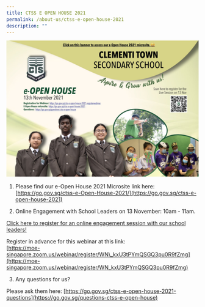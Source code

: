 ```yaml
---
title: CTSS E OPEN HOUSE 2021
permalink: /about-us/ctss-e-open-house-2021
description: ""
---
```

![CTSS E-OPEN HOUSE 2021](/images/Banner.jpeg)

1) Please find our e-Open House 2021 Microsite link here:  
[https://go.gov.sg/ctss-e-Open-House-2021/](https://go.gov.sg/ctss-e-open-house-2021)

[](https://go.gov.sg/ctss-e-Open-House-2020/)

  
  
2) Online Engagement with School Leaders on 13 November: 10am - 11am.  
  
[Click here to register for an online engagement session with our school leaders!](https://go.gov.sg/ctss-e-open-house-2021-registerwebinar)  
  
Register in advance for this webinar at this link:  
[https://moe-singapore.zoom.us/webinar/register/WN\_kxU3tPYmQSGQ3pu0R9fZmg](https://moe-singapore.zoom.us/webinar/register/WN_kxU3tPYmQSGQ3pu0R9fZmg)

  

  

3) Any questions for us?  
  
Please ask them here: [https://go.gov.sg/ctss-e-open-house-2021-questions](https://go.gov.sg/questions-ctss-e-open-house)
